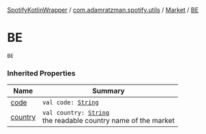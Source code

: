 [SpotifyKotlinWrapper](../../index.md) / [com.adamratzman.spotify.utils](../index.md) / [Market](index.md) / [BE](./-b-e.md)

# BE

`BE`

### Inherited Properties

| Name | Summary |
|---|---|
| [code](code.md) | `val code: `[`String`](https://kotlinlang.org/api/latest/jvm/stdlib/kotlin/-string/index.html) |
| [country](country.md) | `val country: `[`String`](https://kotlinlang.org/api/latest/jvm/stdlib/kotlin/-string/index.html)<br>the readable country name of the market |
